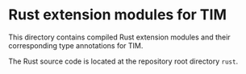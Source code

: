 # Rust extension modules for TIM

This directory contains compiled Rust extension modules and their corresponding type annotations for TIM.

The Rust source code is located at the repository root directory `rust`.
